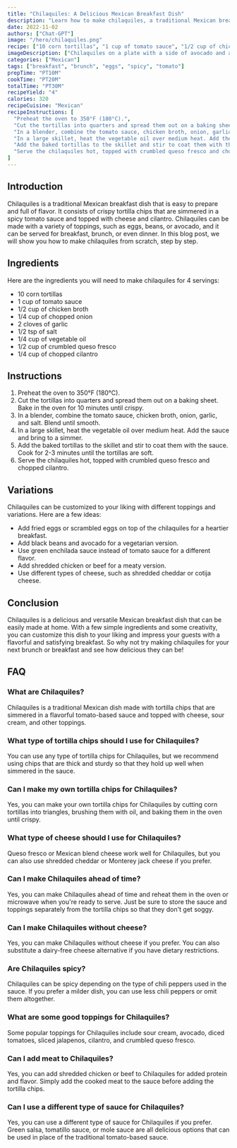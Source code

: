 ```yaml
---
title: "Chilaquiles: A Delicious Mexican Breakfast Dish"
description: "Learn how to make chilaquiles, a traditional Mexican breakfast dish that is easy to prepare and full of flavor."
date: 2022-11-02
authors: ["Chat-GPT"]
image: "/hero/chilaquiles.png"
recipe: ["10 corn tortillas", "1 cup of tomato sauce", "1/2 cup of chicken broth", "1/4 cup of chopped onion", "2 cloves of garlic", "1/2 tsp of salt", "1/4 cup of vegetable oil", "1/2 cup of crumbled queso fresco", "1/4 cup of chopped cilantro"]
imageDescription: ["Chilaquiles on a plate with a side of avocado and a fork", "A close-up of chilaquiles with melted cheese and tomato sauce", "A bowl of chilaquiles topped with queso fresco and cilantro", "A colorful plate of chilaquiles with green and red sauces"]
categories: ["Mexican"]
tags: ["breakfast", "brunch", "eggs", "spicy", "tomato"]
prepTime: "PT10M"
cookTime: "PT20M"
totalTime: "PT30M"
recipeYield: "4"
calories: 320
recipeCuisine: "Mexican"
recipeInstructions: [
  "Preheat the oven to 350°F (180°C).",
  "Cut the tortillas into quarters and spread them out on a baking sheet. Bake in the oven for 10 minutes until crispy.",
  "In a blender, combine the tomato sauce, chicken broth, onion, garlic, and salt. Blend until smooth.",
  "In a large skillet, heat the vegetable oil over medium heat. Add the sauce and bring to a simmer.",
  "Add the baked tortillas to the skillet and stir to coat them with the sauce. Cook for 2-3 minutes until the tortillas are soft.",
  "Serve the chilaquiles hot, topped with crumbled queso fresco and chopped cilantro."
]
---
```


## Introduction

Chilaquiles is a traditional Mexican breakfast dish that is easy to prepare and full of flavor. It consists of crispy tortilla chips that are simmered in a spicy tomato sauce and topped with cheese and cilantro. Chilaquiles can be made with a variety of toppings, such as eggs, beans, or avocado, and it can be served for breakfast, brunch, or even dinner. In this blog post, we will show you how to make chilaquiles from scratch, step by step.

## Ingredients

Here are the ingredients you will need to make chilaquiles for 4 servings:

- 10 corn tortillas
- 1 cup of tomato sauce
- 1/2 cup of chicken broth
- 1/4 cup of chopped onion
- 2 cloves of garlic
- 1/2 tsp of salt
- 1/4 cup of vegetable oil
- 1/2 cup of crumbled queso fresco
- 1/4 cup of chopped cilantro

## Instructions

1. Preheat the oven to 350°F (180°C).
2. Cut the tortillas into quarters and spread them out on a baking sheet. Bake in the oven for 10 minutes until crispy.
3. In a blender, combine the tomato sauce, chicken broth, onion, garlic, and salt. Blend until smooth.
4. In a large skillet, heat the vegetable oil over medium heat. Add the sauce and bring to a simmer.
5. Add the baked tortillas to the skillet and stir to coat them with the sauce. Cook for 2-3 minutes until the tortillas are soft.
6. Serve the chilaquiles hot, topped with crumbled queso fresco and chopped cilantro.

## Variations

Chilaquiles can be customized to your liking with different toppings and variations. Here are a few ideas:

- Add fried eggs or scrambled eggs on top of the chilaquiles for a heartier breakfast.
- Add black beans and avocado for a vegetarian version.
- Use green enchilada sauce instead of tomato sauce for a different flavor.
- Add shredded chicken or beef for a meaty version.
- Use different types of cheese, such as shredded cheddar or cotija cheese.

## Conclusion

Chilaquiles is a delicious and versatile Mexican breakfast dish that can be easily made at home. With a few simple ingredients and some creativity, you can customize this dish to your liking and impress your guests with a flavorful and satisfying breakfast. So why not try making chilaquiles for your next brunch or breakfast and see how delicious they can be!

## FAQ

### What are Chilaquiles?

Chilaquiles is a traditional Mexican dish made with tortilla chips that are simmered in a flavorful tomato-based sauce and topped with cheese, sour cream, and other toppings.

### What type of tortilla chips should I use for Chilaquiles?

You can use any type of tortilla chips for Chilaquiles, but we recommend using chips that are thick and sturdy so that they hold up well when simmered in the sauce.

### Can I make my own tortilla chips for Chilaquiles?

Yes, you can make your own tortilla chips for Chilaquiles by cutting corn tortillas into triangles, brushing them with oil, and baking them in the oven until crispy.

### What type of cheese should I use for Chilaquiles?

Queso fresco or Mexican blend cheese work well for Chilaquiles, but you can also use shredded cheddar or Monterey jack cheese if you prefer.

### Can I make Chilaquiles ahead of time?

Yes, you can make Chilaquiles ahead of time and reheat them in the oven or microwave when you're ready to serve. Just be sure to store the sauce and toppings separately from the tortilla chips so that they don't get soggy.

### Can I make Chilaquiles without cheese?

Yes, you can make Chilaquiles without cheese if you prefer. You can also substitute a dairy-free cheese alternative if you have dietary restrictions.

### Are Chilaquiles spicy?

Chilaquiles can be spicy depending on the type of chili peppers used in the sauce. If you prefer a milder dish, you can use less chili peppers or omit them altogether.

### What are some good toppings for Chilaquiles?

Some popular toppings for Chilaquiles include sour cream, avocado, diced tomatoes, sliced jalapenos, cilantro, and crumbled queso fresco.

### Can I add meat to Chilaquiles?

Yes, you can add shredded chicken or beef to Chilaquiles for added protein and flavor. Simply add the cooked meat to the sauce before adding the tortilla chips.

### Can I use a different type of sauce for Chilaquiles?

Yes, you can use a different type of sauce for Chilaquiles if you prefer. Green salsa, tomatillo sauce, or mole sauce are all delicious options that can be used in place of the traditional tomato-based sauce.